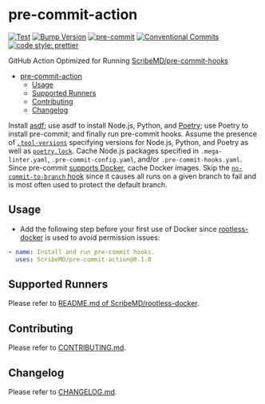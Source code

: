 # pre-commit-action

[![Test](https://github.com/ScribeMD/pre-commit-action/workflows/Test/badge.svg)](https://github.com/ScribeMD/pre-commit-action/actions/workflows/test.yaml)
[![Bump Version](https://github.com/ScribeMD/pre-commit-action/workflows/Bump%20Version/badge.svg)](https://github.com/ScribeMD/pre-commit-action/actions/workflows/bump-version.yaml)
[![pre-commit](https://img.shields.io/badge/pre--commit-enabled-brightgreen?logo=pre-commit&logoColor=white)](https://github.com/pre-commit/pre-commit)
[![Conventional Commits](https://img.shields.io/badge/Conventional%20Commits-1.0.0-yellow.svg?style=flat-square)](https://conventionalcommits.org)
[![code style: prettier](https://img.shields.io/badge/code_style-prettier-ff69b4.svg?style=flat-square)](https://github.com/prettier/prettier)

GitHub Action Optimized for Running
[ScribeMD/pre-commit-hooks](https://github.com/ScribeMD/pre-commit-hooks/)

<!--TOC-->

- [pre-commit-action](#pre-commit-action)
  - [Usage](#usage)
  - [Supported Runners](#supported-runners)
  - [Contributing](#contributing)
  - [Changelog](#changelog)

<!--TOC-->

Install [asdf](https://asdf-vm.com/); use asdf to install Node.js, Python, and
[Poetry](https://python-poetry.org/); use Poetry to install
pre-commit; and finally run pre-commit hooks. Assume the presence of
[`.tool-versions`](https://asdf-vm.com/manage/configuration.html#tool-versions)
specifying versions for Node.js, Python, and Poetry as well as
[`poetry.lock`](https://python-poetry.org/docs/basic-usage/#installing-with-poetrylock).
Cache Node.js packages specified in `.mega-linter.yaml`,
`.pre-commit-config.yaml`, and/or `.pre-commit-hooks.yaml`.
Since pre-commit [supports Docker](https://pre-commit.com/#docker_image), cache
Docker images. Skip the
[`no-commit-to-branch` hook](https://github.com/pre-commit/pre-commit-hooks#no-commit-to-branch)
since it causes all runs on a given branch to fail and is most often used to
protect the default branch.

## Usage

- Add the following step before your first use of Docker since
  [rootless-docker](https://github.com/ScribeMD/rootless-docker) is used to avoid
  permission issues:

```yaml
- name: Install and run pre-commit hooks.
  uses: ScribeMD/pre-commit-action@0.1.0
```

## Supported Runners

Please refer to
[README.md of ScribeMD/rootless-docker](https://github.com/ScribeMD/rootless-docker#supported-runners).

## Contributing

Please refer to [CONTRIBUTING.md](CONTRIBUTING.md).

## Changelog

Please refer to [CHANGELOG.md](CHANGELOG.md).
